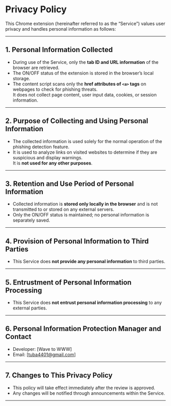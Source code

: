 # Privacy Policy

This Chrome extension (hereinafter referred to as the “Service”) values user privacy and handles personal information as follows:

---

## 1. Personal Information Collected

- During use of the Service, only the **tab ID and URL information** of the browser are retrieved.
- The ON/OFF status of the extension is stored in the browser’s local storage.
- The content script scans only the **href attributes of `<a>` tags** on webpages to check for phishing threats.  
  It does not collect page content, user input data, cookies, or session information.

---

## 2. Purpose of Collecting and Using Personal Information

- The collected information is used solely for the normal operation of the phishing detection feature.
- It is used to analyze links on visited websites to determine if they are suspicious and display warnings.  
  It is **not used for any other purposes**.

---

## 3. Retention and Use Period of Personal Information

- Collected information is **stored only locally in the browser** and is not transmitted to or stored on any external servers.
- Only the ON/OFF status is maintained; no personal information is separately saved.

---

## 4. Provision of Personal Information to Third Parties

- This Service does **not provide any personal information** to third parties.

---

## 5. Entrustment of Personal Information Processing

- This Service does **not entrust personal information processing** to any external parties.

---

## 6. Personal Information Protection Manager and Contact

- Developer: [Wave to WWW]
- Email: [tuba4401@gmail.com]

---

## 7. Changes to This Privacy Policy

- This policy will take effect immediately after the review is approved.
- Any changes will be notified through announcements within the Service.

---

